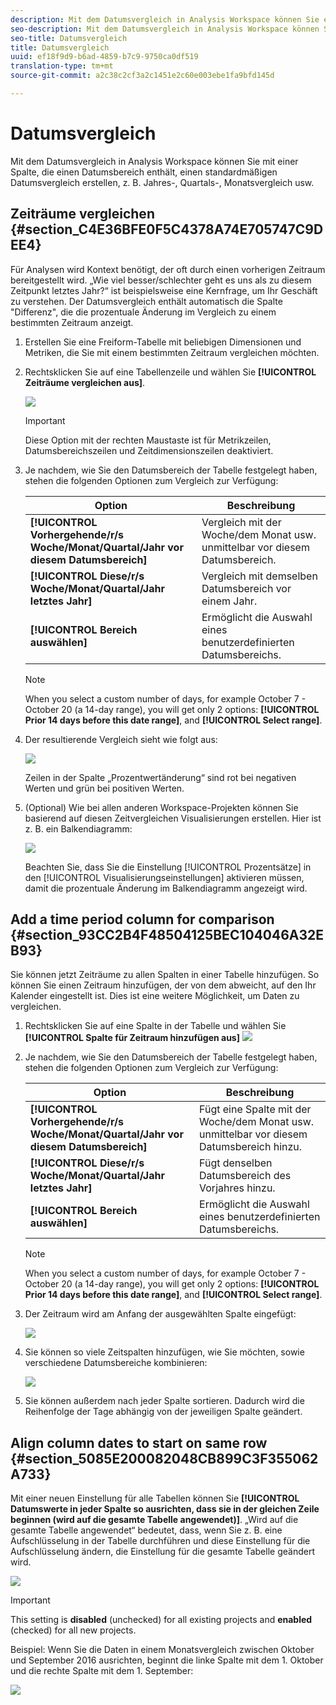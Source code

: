 ```yaml
---
description: Mit dem Datumsvergleich in Analysis Workspace können Sie eine beliebige Spalte mit einem Datumsbereich ziehen und einen gemeinsamen Datumsvergleich erstellen, z. B. Jahr über Jahr, Quartal, Monat über Monat usw.
seo-description: Mit dem Datumsvergleich in Analysis Workspace können Sie eine beliebige Spalte mit einem Datumsbereich ziehen und einen gemeinsamen Datumsvergleich erstellen, z. B. Jahr über Jahr, Quartal, Monat über Monat usw.
seo-title: Datumsvergleich
title: Datumsvergleich
uuid: ef18f9d9-b6ad-4859-b7c9-9750ca0df519
translation-type: tm+mt
source-git-commit: a2c38c2cf3a2c1451e2c60e003ebe1fa9bfd145d

---
```



# Datumsvergleich

Mit dem Datumsvergleich in Analysis Workspace können Sie mit einer Spalte, die einen Datumsbereich enthält, einen standardmäßigen Datumsvergleich erstellen, z. B. Jahres-, Quartals-, Monatsvergleich usw.

## Zeiträume vergleichen {#section_C4E36BFE0F5C4378A74E705747C9DEE4}

Für Analysen wird Kontext benötigt, der oft durch einen vorherigen Zeitraum bereitgestellt wird. „Wie viel besser/schlechter geht es uns als zu diesem Zeitpunkt letztes Jahr?“ ist beispielsweise eine Kernfrage, um Ihr Geschäft zu verstehen. Der Datumsvergleich enthält automatisch die Spalte "Differenz", die die prozentuale Änderung im Vergleich zu einem bestimmten Zeitraum anzeigt.

1. Erstellen Sie eine Freiform-Tabelle mit beliebigen Dimensionen und Metriken, die Sie mit einem bestimmten Zeitraum vergleichen möchten.
1. Rechtsklicken Sie auf eine Tabellenzeile und wählen Sie **[!UICONTROL Zeiträume vergleichen aus]**.

   ![](assets/compare-time.png)

   >[!IMPORTANT]
   >
   >Diese Option mit der rechten Maustaste ist für Metrikzeilen, Datumsbereichszeilen und Zeitdimensionszeilen deaktiviert.

1. Je nachdem, wie Sie den Datumsbereich der Tabelle festgelegt haben, stehen die folgenden Optionen zum Vergleich zur Verfügung:

   | Option | Beschreibung |
   |---|---|
   | **[!UICONTROL Vorhergehende/r/s Woche/Monat/Quartal/Jahr vor diesem Datumsbereich]** | Vergleich mit der Woche/dem Monat usw. unmittelbar vor diesem Datumsbereich. |
   | **[!UICONTROL Diese/r/s Woche/Monat/Quartal/Jahr letztes Jahr]** | Vergleich mit demselben Datumsbereich vor einem Jahr. |
   | **[!UICONTROL Bereich auswählen]** | Ermöglicht die Auswahl eines benutzerdefinierten Datumsbereichs. |

   >[!NOTE]
   >
   >When you select a custom number of days, for example October 7 - October 20 (a 14-day range), you will get only 2 options: **[!UICONTROL Prior 14 days before this date range]**, and **[!UICONTROL Select range]**.

1. Der resultierende Vergleich sieht wie folgt aus:

   ![](assets/compare-time-result.png)

   Zeilen in der Spalte „Prozentwertänderung“ sind rot bei negativen Werten und grün bei positiven Werten.

1. (Optional) Wie bei allen anderen Workspace-Projekten können Sie basierend auf diesen Zeitvergleichen Visualisierungen erstellen. Hier ist z. B. ein Balkendiagramm:

   ![](assets/compare-time-barchart.png)

   Beachten Sie, dass Sie die Einstellung [!UICONTROL Prozentsätze] in den [!UICONTROL Visualisierungseinstellungen] aktivieren müssen, damit die prozentuale Änderung im Balkendiagramm angezeigt wird.

## Add a time period column for comparison {#section_93CC2B4F48504125BEC104046A32EB93}

Sie können jetzt Zeiträume zu allen Spalten in einer Tabelle hinzufügen. So können Sie einen Zeitraum hinzufügen, der von dem abweicht, auf den Ihr Kalender eingestellt ist. Dies ist eine weitere Möglichkeit, um Daten zu vergleichen.

1. Rechtsklicken Sie auf eine Spalte in der Tabelle und wählen Sie **[!UICONTROL Spalte für Zeitraum hinzufügen aus]** ![](assets/add-time-period-column.png)

1. Je nachdem, wie Sie den Datumsbereich der Tabelle festgelegt haben, stehen die folgenden Optionen zum Vergleich zur Verfügung:

   | Option | Beschreibung |
   |---|---|
   | **[!UICONTROL Vorhergehende/r/s Woche/Monat/Quartal/Jahr vor diesem Datumsbereich]** | Fügt eine Spalte mit der Woche/dem Monat usw. unmittelbar vor diesem Datumsbereich hinzu. |
   | **[!UICONTROL Diese/r/s Woche/Monat/Quartal/Jahr letztes Jahr]** | Fügt denselben Datumsbereich des Vorjahres hinzu. |
   | **[!UICONTROL Bereich auswählen]** | Ermöglicht die Auswahl eines benutzerdefinierten Datumsbereichs. |

   >[!NOTE]
   >
   >When you select a custom number of days, for example October 7 - October 20 (a 14-day range), you will get only 2 options: **[!UICONTROL Prior 14 days before this date range]**, and **[!UICONTROL Select range]**.

1. Der Zeitraum wird am Anfang der ausgewählten Spalte eingefügt:

   ![](assets/add-time-period-column2.png)

1. Sie können so viele Zeitspalten hinzufügen, wie Sie möchten, sowie verschiedene Datumsbereiche kombinieren:

   ![](assets/add-time-period-column4.png)

1. Sie können außerdem nach jeder Spalte sortieren. Dadurch wird die Reihenfolge der Tage abhängig von der jeweiligen Spalte geändert.

## Align column dates to start on same row {#section_5085E200082048CB899C3F355062A733}

Mit einer neuen Einstellung für alle Tabellen können Sie **[!UICONTROL Datumswerte in jeder Spalte so ausrichten, dass sie in der gleichen Zeile beginnen (wird auf die gesamte Tabelle angewendet)]**. „Wird auf die gesamte Tabelle angewendet“ bedeutet, dass, wenn Sie z. B. eine Aufschlüsselung in der Tabelle durchführen und diese Einstellung für die Aufschlüsselung ändern, die Einstellung für die gesamte Tabelle geändert wird.

![](assets/date-comparison-setting.png)

>[!IMPORTANT]
>
>This setting is **disabled** (unchecked) for all existing projects and **enabled** (checked) for all new projects.

Beispiel: Wenn Sie die Daten in einem Monatsvergleich zwischen Oktober und September 2016 ausrichten, beginnt die linke Spalte mit dem 1. Oktober und die rechte Spalte mit dem 1. September:

![](assets/add-time-period-column3.png)

<!-- 

<p>See Jonny Moon's email from November 3. </p>

 -->


